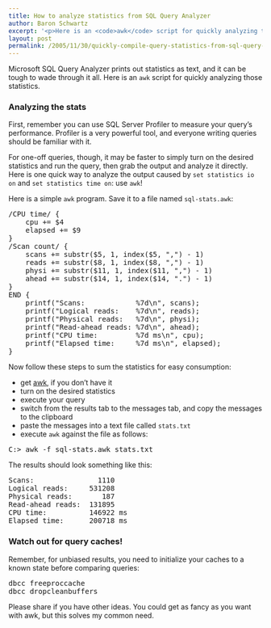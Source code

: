 ```yaml
---
title: How to analyze statistics from SQL Query Analyzer
author: Baron Schwartz
excerpt: '<p>Here is an <code>awk</code> script for quickly analyzing the query statistics Microsoft SQL Query Analyzer prints out.</p>'
layout: post
permalink: /2005/11/30/quickly-compile-query-statistics-from-sql-query-analyzer/
---
```

Microsoft SQL Query Analyzer prints out statistics as text, and it can be tough to wade through it all. Here is an `awk` script for quickly analyzing those statistics.

### Analyzing the stats

First, remember you can use SQL Server Profiler to measure your query&#8217;s performance. Profiler is a very powerful tool, and everyone writing queries should be familiar with it.

For one-off queries, though, it may be faster to simply turn on the desired statistics and run the query, then grab the output and analyze it directly. Here is one quick way to analyze the output caused by `set statistics io on` and `set statistics time on`: use `awk`!

Here is a simple `awk` program. Save it to a file named `sql-stats.awk`:

<pre>/CPU time/ {
    cpu += $4
    elapsed += $9
}
/Scan count/ {
    scans += substr($5, 1, index($5, ",") - 1)
    reads += substr($8, 1, index($8, ",") - 1)
    physi += substr($11, 1, index($11, ",") - 1)
    ahead += substr($14, 1, index($14, ".") - 1)
}
END {
    printf("Scans:            %7d\n", scans);
    printf("Logical reads:    %7d\n", reads);
    printf("Physical reads:   %7d\n", physi);
    printf("Read-ahead reads: %7d\n", ahead);
    printf("CPU time:         %7d ms\n", cpu);
    printf("Elapsed time:     %7d ms\n", elapsed);
}</pre>

Now follow these steps to sum the statistics for easy consumption:

*   get [awk][1], if you don&#8217;t have it
*   turn on the desired statistics
*   execute your query
*   switch from the results tab to the messages tab, and copy the messages to the clipboard
*   paste the messages into a text file called `stats.txt`
*   execute `awk` against the file as follows:

<pre>C:> awk -f sql-stats.awk stats.txt</pre>

The results should look something like this:

<pre>Scans:               1110
Logical reads:     531208
Physical reads:       187
Read-ahead reads:  131895
CPU time:          146922 ms
Elapsed time:      200718 ms</pre>

### Watch out for query caches!

Remember, for unbiased results, you need to initialize your caches to a known state before comparing queries:

<pre>dbcc freeproccache
dbcc dropcleanbuffers</pre>

Please share if you have other ideas. You could get as fancy as you want with awk, but this solves my common need.

 [1]: http://cm.bell-labs.com/cm/cs/who/bwk/awk95.exe